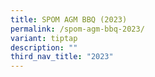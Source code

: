 ```yaml
---
title: SPOM AGM BBQ (2023)
permalink: /spom-agm-bbq-2023/
variant: tiptap
description: ""
third_nav_title: "2023"
---
```

